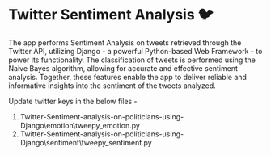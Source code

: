 # Twitter Sentiment Analysis 🐦

The app performs Sentiment Analysis on tweets retrieved through the Twitter API, utilizing Django - a powerful Python-based Web Framework - to power its functionality. The classification of tweets is performed using the Naive Bayes algorithm, allowing for accurate and effective sentiment analysis. Together, these features enable the app to deliver reliable and informative insights into the sentiment of the tweets analyzed.




Update twitter keys in the below files -

1. Twitter-Sentiment-analysis-on-politicians-using-Django\emotion\tweepy_emotion.py
2. Twitter-Sentiment-analysis-on-politicians-using-Django\sentiment\tweepy_sentiment.py
